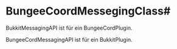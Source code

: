 # BungeeCoordMessegingClass#
BukkitMessagingAPI ist für ein BungeeCordPlugin.

BungeeCordMessagingAPI ist für ein BukkitPlugin.
